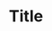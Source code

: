 ---
title: Title
description: Description

layout: product
permalink: /:path
type: product
weight: 2

product-title: Стул Chair-b
product-description: "Donec eget ex magna. Interdum et malesuada fames ac ante ipsum primis in faucibus. Pellentesque venenatis dolor imperdiet dolor mattis sagittis. Praesent rutrum sem diam, vitae egestas enim auctor sit amet. Pellentesque leo mauris, consectetur id ipsum sit amet, fergiat. Pellentesque in mi eu massa lacinia malesuada et a elit. Donec urna ex, lacinia in purus ac, pretium pulvinar mauris. Curabitur sapien risus, commodo eget turpis at, elementum convallis elit. Pellentesque enim turpis, hendrerit tristique."

product-price: "64 600"

features:

related:
- chair-a
- chair-b
---
